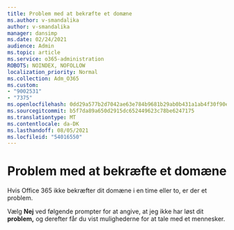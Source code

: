 ```yaml
---
title: Problem med at bekræfte et domæne
ms.author: v-smandalika
author: v-smandalika
manager: dansimp
ms.date: 02/24/2021
audience: Admin
ms.topic: article
ms.service: o365-administration
ROBOTS: NOINDEX, NOFOLLOW
localization_priority: Normal
ms.collection: Adm_O365
ms.custom:
- "9002531"
- "7375"
ms.openlocfilehash: 0dd29a577b2d7042ae63e784b9681b29ab0b431a1ab4f30f90e49aaa03c7c0ed
ms.sourcegitcommit: b5f7da89a650d2915dc652449623c78be6247175
ms.translationtype: MT
ms.contentlocale: da-DK
ms.lasthandoff: 08/05/2021
ms.locfileid: "54016550"
---
```

# <a name="problem-verifying-a-domain"></a>Problem med at bekræfte et domæne

Hvis Office 365 ikke bekræfter dit domæne i en time eller to, er der et problem.

Vælg **Nej** ved følgende prompter for at angive, at jeg ikke har løst dit **problem,** og derefter får du vist mulighederne for at tale med et mennesker.

